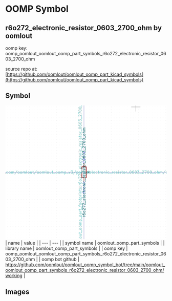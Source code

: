 # OOMP Symbol  
## r6o272_electronic_resistor_0603_2700_ohm  by oomlout  
  
oomp key: oomp_oomlout_oomlout_oomp_part_symbols_r6o272_electronic_resistor_0603_2700_ohm  
  
source repo at: [https://github.com/oomlout/oomlout_oomp_part_kicad_symbols](https://github.com/oomlout/oomlout_oomp_part_kicad_symbols)  
## Symbol  
  
[![working.png](working_600.png)](working.png)  
| name | value | 
| --- | --- | 
| symbol name | oomlout_oomp_part_symbols | 
| library name | oomlout_oomp_part_symbols | 
| oomp key | oomp_oomlout_oomlout_oomp_part_symbols_r6o272_electronic_resistor_0603_2700_ohm | 
| oomp bot github | https://github.com/oomlout/oomlout_oomp_symbol_bot/tree/main/oomlout_oomlout_oomp_part_symbols_r6o272_electronic_resistor_0603_2700_ohm/working | 
## Images  

